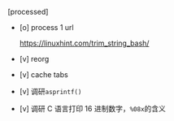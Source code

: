 [processed]

* [o] process 1 url

    <https://linuxhint.com/trim_string_bash/>

* [v] reorg

* [v] cache tabs

* [v] 调研`asprintf()`

* [v] 调研 C 语言打印 16 进制数字，`%08x`的含义